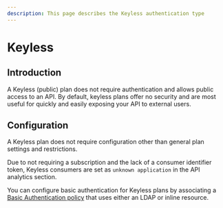 ```yaml
---
description: This page describes the Keyless authentication type
---
```


# Keyless

## Introduction

A Keyless (public) plan does not require authentication and allows public access to an API. By default, keyless plans offer no security and are most useful for quickly and easily exposing your API to external users.

## Configuration

A Keyless plan does not require configuration other than general plan settings and restrictions.

Due to not requiring a subscription and the lack of a consumer identifier token, Keyless consumers are set as `unknown application` in the API analytics section.

You can configure basic authentication for Keyless plans by associating a [Basic Authentication policy](../../../reference/policy-reference/basic-authentication.md) that uses either an LDAP or inline resource.
